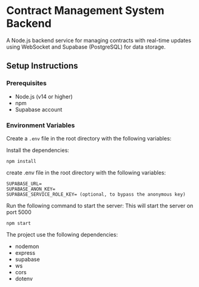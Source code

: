 # Contract Management System Backend

A Node.js backend service for managing contracts with real-time updates using WebSocket and Supabase (PostgreSQL) for data storage.

## Setup Instructions

### Prerequisites
- Node.js (v14 or higher)
- npm
- Supabase account

### Environment Variables
Create a `.env` file in the root directory with the following variables:

Install the dependencies:

```
npm install
```

create .env file in the root directory with the following variables:

```
SUPABASE_URL=
SUPABASE_ANON_KEY=
SUPABASE_SERVICE_ROLE_KEY= (optional, to bypass the anonymous key) 
```

Run the following command to start the server: This will start the server on port 5000 

```
npm start
```

The project use the following dependencies:

- nodemon
- express
- supabase
- ws
- cors
- dotenv


